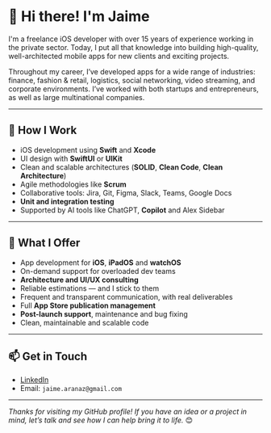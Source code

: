 # 👋 Hi there! I'm Jaime

I'm a freelance iOS developer with over 15 years of experience working in the private sector. Today, I put all that knowledge into building high-quality, well-architected mobile apps for new clients and exciting projects.

Throughout my career, I’ve developed apps for a wide range of industries: finance, fashion & retail, logistics, social networking, video streaming, and corporate environments. I’ve worked with both startups and entrepreneurs, as well as large multinational companies.

---

## 💪 How I Work

- iOS development using **Swift** and **Xcode**
- UI design with **SwiftUI** or **UIKit**
- Clean and scalable architectures (**SOLID**, **Clean Code**, **Clean Architecture**)
- Agile methodologies like **Scrum**
- Collaborative tools: Jira, Git, Figma, Slack, Teams, Google Docs
- **Unit and integration testing**
- Supported by AI tools like ChatGPT, **Copilot** and Alex Sidebar

---

## 🤝 What I Offer

- App development for **iOS**, **iPadOS** and **watchOS**
- On-demand support for overloaded dev teams
- **Architecture and UI/UX consulting**
- Reliable estimations — and I stick to them
- Frequent and transparent communication, with real deliverables
- Full **App Store publication management**
- **Post-launch support**, maintenance and bug fixing
- Clean, maintainable and scalable code

---

## 📫 Get in Touch

- [LinkedIn](https://www.linkedin.com/in/your-profile)  
- Email: `jaime.aranaz@gmail.com`

---

_Thanks for visiting my GitHub profile! If you have an idea or a project in mind, let’s talk and see how I can help bring it to life._ 😊
